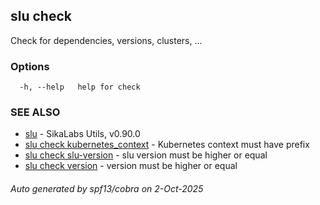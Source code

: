 ## slu check

Check for dependencies, versions, clusters, ...

### Options

```
  -h, --help   help for check
```

### SEE ALSO

* [slu](slu.md)	 - SikaLabs Utils, v0.90.0
* [slu check kubernetes_context](slu_check_kubernetes_context.md)	 - Kubernetes context must have prefix
* [slu check slu-version](slu_check_slu-version.md)	 - slu version must be higher or equal
* [slu check version](slu_check_version.md)	 - version must be higher or equal

###### Auto generated by spf13/cobra on 2-Oct-2025
